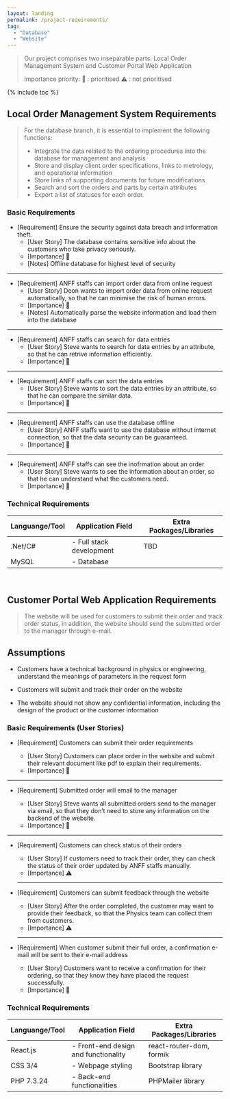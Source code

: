 ```yaml
---
layout: landing
permalink: /project-requirements/
tag:
  - "Database"
  - "Website"
---
```


> Our project comprises two inseparable parts: Local Order Management System and Customer Portal Web Application
> 
> Importance priority: :red_circle: : prioritised :warning: : not prioritised


{% include toc %}

## Local Order Management System Requirements

> For the database branch, it is essential to implement the following functions:
>
> - Integrate the data related to the ordering procedures into the database for management and analysis
> - Store and display client order specifications, links to metrology, and operational information
> - Store links of supporting documents for future modifications
> - Search and sort the orders and parts by certain attributes
> - Export a list of statuses for each order.

### Basic Requirements

- [Requirement] Ensure the security against data breach and information theft.
  - [User Story] The database contains sensitive info about the customers who take privacy seriously.
  - [Importance] :red_circle:
  - [Notes] Offline database for highest level of security

<hr class="hr-dotted">

- [Requirement] ANFF staffs can import order data from online request
  - [User Story] Deon wants to import order data from online request automatically, so that he can minimise the risk of human errors.
  - [Importance] :red_circle:
  - [Notes] Automatically parse the website information and load them into the database

<hr class="hr-dotted">

- [Requirement] ANFF staffs can search for data entries
  - [User Story] Steve wants to search for data entries by an attribute, so that he can retrive information efficiently.
  - [Importance] :red_circle:

<hr class="hr-dotted">

- [Requirement] ANFF staffs can sort the data entries
  - [User Story] Steve wants to sort the data entries by an attribute, so that he can compare the similar data.
  - [Importance] :red_circle:

<hr class="hr-dotted">

- [Requirement] ANFF staffs can use the database offline
  - [User Story] ANFF staffs want to use the database without internet connection, so that the data security can be guaranteed.
  - [Importance] :red_circle:

<hr class="hr-dotted">

- [Requirement] ANFF staffs can see the inofrmation about an order
  - [User Story] Steve wants to see the information about an order, so that he can understand what the customers need.
  - [Importance] :red_circle:
  
### Technical Requirements 

| Languange/Tool | Application Field                                                                            | Extra Packages/Libraries |
| -------------- | -------------------------------------------------------------------------------------------- | ------------------------ |
| .Net/C#         |- Full stack development                                          |TBD|
MySQL | - Database |

<br />

## Customer Portal Web Application Requirements

> The website will be used for customers to submit their order and track order status, in addition, the website should send the submitted order to the manager through e-mail.

## Assumptions

- Customers have a technical background in physics or engineering, understand the meanings of parameters in the request form

- Customers will submit and track their order on the website

- The website should not show any confidential information, including the design of the product or the customer information

### Basic Requirements (User Stories)

- [Requirement] Customers can submit their order requirements

  - [User Story] Customers can place order in the website and submit their relevant document like pdf to explain their requirements.
  - [Importance] :red_circle:

<hr class="hr-dotted">

- [Requirement] Submitted order will email to the manager

  - [User Story] Steve wants all submitted orders send to the manager via email, so that they don’t need to store any information on the backend of the website.
  - [Importance] :red_circle:

<hr class="hr-dotted">

- [Requirement] Customers can check status of their orders
  - [User Story] If customers need to track their order, they can check the status of their order updated by ANFF staffs manually.
  - [Importance] :warning:
  <hr class="hr-dotted">
  
- [Requirement] Customers can submit feedback through the website
  - [User Story] After the order completed, the customer may want to provide their feedback, so that the Physics team can collect them from customers.
  - [Importance] :warning:
  <hr class="hr-dotted">

- [Requirement] When customer submit their full order, a confirmation e-mail will be sent to their e-mail address
  - [User Story] Customers want to receive a confirmation for their ordering, so that they know they have placed the request successfully.
  - [Importance] :red_circle:

### Technical Requirements

| Languange/Tool | Application Field                                                                            | Extra Packages/Libraries |
| -------------- | -------------------------------------------------------------------------------------------- | ------------------------ |
| React.js         |- Front-end design and functionality                                               |react-router-dom, formik|
| CSS 3/4        | - Webpage styling                                                                            | Bootstrap library        |
| PHP 7.3.24     | - Back-end functionalities                                                                   | PHPMailer library        |
